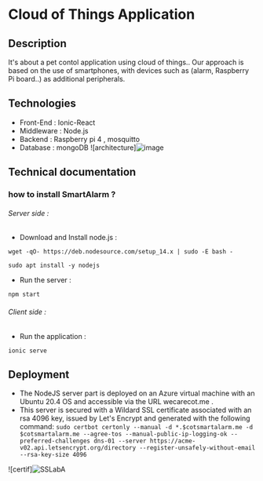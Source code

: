 # Cloud of Things Application
## Description
It's about a pet contol  application using cloud of things.. Our approach is based on the use of smartphones, with devices such as (alarm, Raspberry Pi board..) as additional peripherals.

## Technologies

- Front-End : Ionic-React
- Middleware : Node.js
- Backend : Raspberry pi 4 , mosquitto
- Database : mongoDB
![architecture]![image](https://user-images.githubusercontent.com/75638904/148512609-ee9c30a2-6cea-4846-87cc-65a4e868b1b4.png)

## Technical documentation 

### how to install SmartAlarm ?
######  Server side :
- Download and Install node.js :

`wget -qO- https://deb.nodesource.com/setup_14.x | sudo -E bash -`

`sudo apt install -y nodejs`

- Run the server :

`npm start` 

######  Client side :
- Run the application :

`ionic serve `

## Deployment
- The NodeJS server part is deployed on an Azure virtual machine with an Ubuntu 20.4 OS and accessible via the URL wecarecot.me .
- This server is secured with a Wildard SSL certificate associated with an rsa 4096 key, issued by Let's Encrypt and generated with the following command:
`sudo certbot certonly --manual -d *.$cotsmartalarm.me -d $cotsmartalarm.me --agree-tos --manual-public-ip-logging-ok --preferred-challenges dns-01 --server https://acme-v02.api.letsencrypt.org/directory --register-unsafely-without-email --rsa-key-size 4096`

![certif]![SSLabA](https://user-images.githubusercontent.com/75638904/148512671-9f486f72-ebab-401b-af16-89dfd6755600.PNG)



